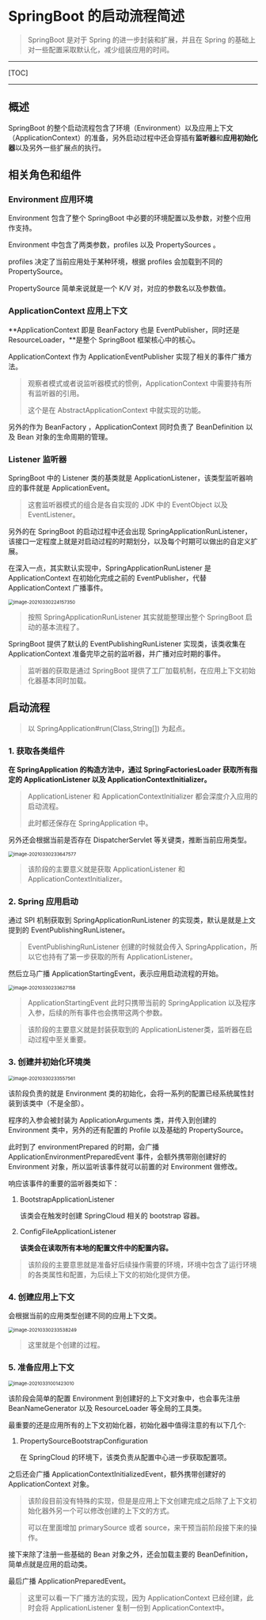 # SpringBoot 的启动流程简述

> SpringBoot 是对于 Spring 的进一步封装和扩展，并且在 Spring 的基础上对一些配置采取默认化，减少组装应用的时间。

---

[TOC]

---



## 概述

SpringBoot 的整个启动流程包含了环境（Environment）以及应用上下文（ApplicationContext）的准备，另外启动过程中还会穿插有**监听器**和**应用初始化器**以及另外一些扩展点的执行。





## 相关角色和组件

### Environment 应用环境

Environment 包含了整个 SpringBoot 中必要的环境配置以及参数，对整个应用作支持。

Environment 中包含了两类参数，profiles 以及 PropertySources 。

profiles 决定了当前应用处于某种环境，根据 profiles 会加载到不同的 PropertySource。

PropertySource 简单来说就是一个 K/V 对，对应的参数名以及参数值。



### ApplicationContext 应用上下文

**ApplicationContext 即是 BeanFactory 也是 EventPublisher，同时还是 ResourceLoader，**是整个 SpringBoot 框架核心中的核心。

ApplicationContext 作为 ApplicationEventPublisher 实现了相关的事件广播方法。

> 观察者模式或者说监听器模式的惯例，ApplicationContext 中需要持有所有监听器的引用。
>
> 这个是在 AbstractApplicationContext 中就实现的功能。

另外的作为 BeanFactory ，ApplicationContext 同时负责了 BeanDefinition 以及 Bean 对象的生命周期的管理。



### Listener 监听器

SpringBoot 中的 Listener 类的基类就是 ApplicationListener，该类型监听器响应的事件就是 ApplicationEvent。

> 这套监听器模式的组合是各自实现的 JDK 中的 EventObject 以及 EventListener。

另外的在 SpringBoot 的启动过程中还会出现 SpringApplicationRunListener，该接口一定程度上就是对启动过程的时期划分，以及每个时期可以做出的自定义扩展。

在深入一点，其实默认实现中，SpringApplicationRunListener 是 ApplicationContext 在初始化完成之前的 EventPublisher，代替 ApplicationContext 广播事件。

<img src="/home/chen/_note/pic/image-20210330224157350.png" alt="image-20210330224157350" style="zoom:67%;" />

> 按照 SpringApplicationRunListener 其实就能整理出整个 SpringBoot 启动的基本流程了。 

SpringBoot 提供了默认的 EventPublishingRunListener 实现类，该类收集在 ApplicationContext 准备完毕之前的监听器，并广播对应时期的事件。

> 监听器的获取是通过 SpringBoot 提供了工厂加载机制，在应用上下文初始化器基本同时加载。







## 启动流程

> 以 SpringApplication#run(Class,String[]) 为起点。 

### 1. 获取各类组件

**在 SpringApplication 的构造方法中，通过 SpringFactoriesLoader 获取所有指定的 ApplicationListener 以及 ApplicationContextInitializer。**

> ApplicationListener 和 ApplicationContextInitializer 都会深度介入应用的启动流程。
>
> 此时都还保存在 SpringApplication 中。

另外还会根据当前是否存在 DispatcherServlet 等关键类，推断当前应用类型。

<img src="/home/chen/_note/pic/image-20210330233647577.png" alt="image-20210330233647577" style="zoom:67%;" />



> 该阶段的主要意义就是获取 ApplicationListener 和 ApplicationContextInitializer。

### 2. Spring 应用启动

通过 SPI 机制获取到 SpringApplicationRunListener 的实现类，默认是就是上文提到的 EventPublishingRunListener。

> EventPublishingRunListener 创建的时候就会传入 SpringApplication，所以它也持有了第一步获取的所有 ApplicationListener。

然后立马广播 ApplicationStartingEvent，表示应用启动流程的开始。

<img src="/home/chen/_note/pic/image-20210330233627158.png" alt="image-20210330233627158" style="zoom:67%;" />

> ApplicationStartingEvent 此时只携带当前的 SpringApplication 以及程序入参，后续的所有事件也会携带这两个参数。



> 该阶段的主要意义就是封装获取到的 ApplicationListener类，监听器在启动过程中至关重要。

### 3. 创建并初始化环境类

<img src="/home/chen/_note/pic/image-20210330233557561.png" alt="image-20210330233557561" style="zoom:67%;" />

该阶段负责的就是 Environment 类的初始化，会将一系列的配置已经系统属性封装到该类中（不是全部）。

程序的入参会被封装为 ApplicationArguments 类，并传入到创建的 Environment 类中，另外的还有配置的 Profile 以及基础的 PropertySource。

此时到了 environmentPrepared 的时期，会广播 ApplicationEnvironmentPreparedEvent 事件，会额外携带刚创建好的 Environment 对象，所以监听该事件就可以前置的对 Environment 做修改。

响应该事件的重要的监听器类如下：

1. BootstrapApplicationListener

   该类会在触发时创建 SpringCloud 相关的 bootstrap 容器。

2. ConfigFileApplicationListener 

   **该类会在读取所有本地的配置文件中的配置内容。**





> 该阶段的主要意思就是准备好后续操作需要的环境，环境中包含了运行环境的各类属性和配置，为后续上下文的初始化提供方便。

### 4. 创建应用上下文

会根据当前的应用类型创建不同的应用上下文类。

<img src="/home/chen/_note/pic/image-20210330233538249.png" alt="image-20210330233538249" style="zoom:67%;" />



> 这里就是个创建的过程。

### 5. 准备应用上下文

<img src="/home/chen/_note/pic/image-20210331001423010.png" alt="image-20210331001423010" style="zoom:67%;" />

该阶段会简单的配置 Environment 到创建好的上下文对象中，也会事先注册 BeanNameGenerator 以及 ResourceLoader 等全局的工具类。

最重要的还是应用所有的上下文初始化器，初始化器中值得注意的有以下几个:

1. PropertySourceBootstrapConfiguration

   在 SpringCloud 的环境下，该类负责从配置中心进一步获取配置项。

之后还会广播 ApplicationContextInitializedEvent，额外携带创建好的 ApplicationContext 对象。

> 该阶段目前没有特殊的实现，但是是应用上下文创建完成之后除了上下文初始化器外另一个可以修改创建的上下文的方式。
>
> 可以在里面增加 primarySource 或者 source，来干预当前阶段接下来的操作。

接下来除了注册一些基础的 Bean 对象之外，还会加载主要的 BeanDefinition，简单点就是应用的启动类。

最后广播 ApplicationPreparedEvent。

> 这里可以看一下广播方法的实现，因为 ApplicationContext 已经创建，此时会将 ApplicationListener 复制一份到 ApplicationContext中。







